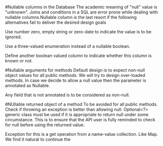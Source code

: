 
#Nullable columns in the Database
The academic meaning of "null" value is "unknown". Joins and conditions in a SQL are error prone while dealing with nullable columns.Nullable column is the last resort if the following alternatives fail to deliver the desired design goals

Use number zero, empty string or zero-date to indicate the value is to be ignored.

Use a three-valued enumeration instead of a nullable boolean.

Define another boolean valued column to indicate whether this column is known or not.

#Nullable arguments for methods
Default design is to expect non-null object values for all public methods. We will try to design over-loaded methods. In case we decide to allow a null value then the parameter is annotated as Nullable.

Any field that is not annotated is to be considered as non-null.

#NUllable returned object of a method
To be avoided for all public methods. Check if throwing an exception is better than allowing null. Optional<?> generic class must be used if it is appropriate to return null under some circumstance. This is to ensure that the API user is fully reminded to check for null before using the returned value.

Exception for this is a get operation from a name-value collection. Like Map. We find it natural to continue the 

 